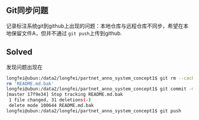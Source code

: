 ## Git同步问题

记录标注系统git到github上出现的问题：本地仓库与远程仓库不同步，希望在本地保留文件A，但并不通过 ``git push``上传到github.

## Solved

发现问题出现在

```bash
longfei@ubun:/data2/longfei/partnet_anno_system_concept1$ git rm --cached README.md.bak
rm 'README.md.bak'
longfei@ubun:/data2/longfei/partnet_anno_system_concept1$ git commit -m "Stop tracking README.md.bak"
[master 17f9e34] Stop tracking README.md.bak
 1 file changed, 31 deletions(-)
 delete mode 100644 README.md.bak
longfei@ubun:/data2/longfei/partnet_anno_system_concept1$ git push
```
